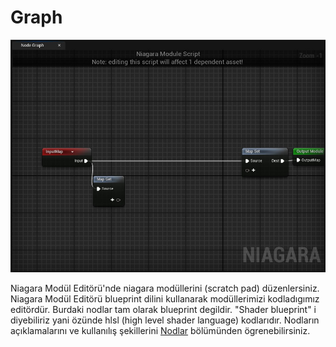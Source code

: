 # Graph
<img src="../../../Dosyalar/Niagara_Module_Editor_Graph.jpg">


Niagara Modül Editörü'nde niagara modüllerini (scratch pad) düzenlersiniz. Niagara Modül Editörü blueprint dilini kullanarak modüllerimizi kodladıgımız editördür. Burdaki nodlar tam olarak blueprint degildir. "Shader blueprint" i diyebiliriz yani özünde hlsl (high level shader language) kodlarıdır. Nodların açıklamalarını ve kullanılış şekillerini [Nodlar](../Nodlar) bölümünden ögrenebilirsiniz.
